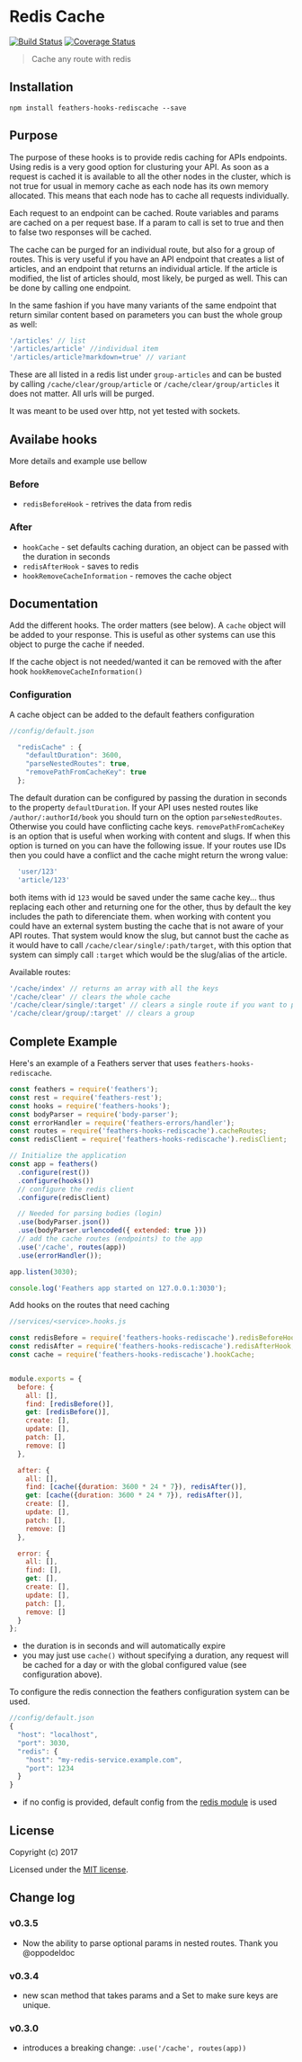 # Redis Cache
[![Build Status](https://travis-ci.org/idealley/feathers-hooks-rediscache.png?branch=master)](https://travis-ci.org/idealley/feathers-hooks-rediscache)
[![Coverage Status](https://coveralls.io/repos/github/idealley/feathers-hooks-rediscache/badge.svg?branch=master)](https://coveralls.io/github/idealley/feathers-hooks-rediscache?branch=master)

> Cache any route with redis

## Installation

```
npm install feathers-hooks-rediscache --save
```

## Purpose
The purpose of these hooks is to provide redis caching for APIs endpoints. Using redis is a very good option for clusturing your API. As soon as a request is cached it is available to all the other nodes in the cluster, which is not true for usual in memory cache as each node has its own memory allocated. This means that each node has to cache all requests individually.

Each request to an endpoint can be cached. Route variables and params are cached on a per request base. If a param to call is set to true and then to false two responses will be cached.

The cache can be purged for an individual route, but also for a group of routes. This is very useful if you have an API endpoint that creates a list of articles, and an endpoint that returns an individual article. If the article is modified, the list of articles should, most likely, be purged as well. This can be done by calling one endpoint.

In the same fashion if you have many variants of the same endpoint that return similar content based on parameters you can bust the whole group as well:

```js
'/articles' // list
'/articles/article' //individual item
'/articles/article?markdown=true' // variant
```

These are all listed in a redis list under `group-articles` and can be busted by calling `/cache/clear/group/article` or `/cache/clear/group/articles` it does not matter. All urls will be purged.

It was meant to be used over http, not yet tested with sockets.

## Availabe hooks
More details and example use bellow

### Before
* `redisBeforeHook` - retrives the data from redis

### After
* `hookCache` - set defaults caching duration, an object can be passed with the duration in seconds
* `redisAfterHook` - saves to redis
* `hookRemoveCacheInformation` - removes the cache object


## Documentation
Add the different hooks. The order matters (see below). A `cache` object will be added to your response. This is useful as other systems can use this object to purge the cache if needed.

If the cache object is not needed/wanted it can be removed with the after hook `hookRemoveCacheInformation()`

### Configuration

A cache object can be added to the default feathers configuration

```js
//config/default.json

  "redisCache" : {
    "defaultDuration": 3600,
    "parseNestedRoutes": true,
    "removePathFromCacheKey": true
  };
```
The default duration can be configured by passing the duration in seconds to the property `defaultDuration`.
If your API uses nested routes like `/author/:authorId/book` you should turn on the option `parseNestedRoutes`. Otherwise you could have conflicting cache keys.
`removePathFromCacheKey` is an option that is useful when working with content and slugs. If when this option is turned on you can have the following issue. If your routes use IDs then you could have a conflict and the cache might return the wrong value:

```js
  'user/123'
  'article/123'
```

both items with id `123` would be saved under the same cache key... thus replacing each other and returning one for the other, thus by default the key includes the path to diferenciate them. when working with content you could have an external system busting the cache that is not aware of your API routes. That system would know the slug, but cannot bust the cache as it would have to call `/cache/clear/single/:path/target`, with this option that system can simply call `:target` which would be the slug/alias of the article.


Available routes:
```js
'/cache/index' // returns an array with all the keys
'/cache/clear' // clears the whole cache
'/cache/clear/single/:target' // clears a single route if you want to purge a route with params just adds them target?param=1
'/cache/clear/group/:target' // clears a group
```

## Complete Example

Here's an example of a Feathers server that uses `feathers-hooks-rediscache`.

```js
const feathers = require('feathers');
const rest = require('feathers-rest');
const hooks = require('feathers-hooks');
const bodyParser = require('body-parser');
const errorHandler = require('feathers-errors/handler');
const routes = require('feathers-hooks-rediscache').cacheRoutes;
const redisClient = require('feathers-hooks-rediscache').redisClient;

// Initialize the application
const app = feathers()
  .configure(rest())
  .configure(hooks())
  // configure the redis client
  .configure(redisClient)

  // Needed for parsing bodies (login)
  .use(bodyParser.json())
  .use(bodyParser.urlencoded({ extended: true }))
  // add the cache routes (endpoints) to the app
  .use('/cache', routes(app))
  .use(errorHandler());

app.listen(3030);

console.log('Feathers app started on 127.0.0.1:3030');
```

Add hooks on the routes that need caching
```js
//services/<service>.hooks.js

const redisBefore = require('feathers-hooks-rediscache').redisBeforeHook;
const redisAfter = require('feathers-hooks-rediscache').redisAfterHook;
const cache = require('feathers-hooks-rediscache').hookCache;


module.exports = {
  before: {
    all: [],
    find: [redisBefore()],
    get: [redisBefore()],
    create: [],
    update: [],
    patch: [],
    remove: []
  },

  after: {
    all: [],
    find: [cache({duration: 3600 * 24 * 7}), redisAfter()],
    get: [cache({duration: 3600 * 24 * 7}), redisAfter()],
    create: [],
    update: [],
    patch: [],
    remove: []
  },

  error: {
    all: [],
    find: [],
    get: [],
    create: [],
    update: [],
    patch: [],
    remove: []
  }
};
```
* the duration is in seconds and will automatically expire
* you may just use `cache()` without specifying a duration, any request will be cached for a day or with the global configured value (see configuration above).


To configure the redis connection the feathers configuration system can be used.
```js
//config/default.json
{
  "host": "localhost",
  "port": 3030,
  "redis": {
    "host": "my-redis-service.example.com",
    "port": 1234
  }
}
```
* if no config is provided, default config from the [redis module](https://github.com/NodeRedis/node_redis) is used

## License

Copyright (c) 2017

Licensed under the [MIT license](LICENSE).

## Change log
### v0.3.5
* Now the ability to parse optional params in nested routes. Thank you @oppodeldoc
### v0.3.4
* new scan method that takes params and a Set to make sure keys are unique.
### v0.3.0
* introduces a breaking change: `.use('/cache', routes(app))`

